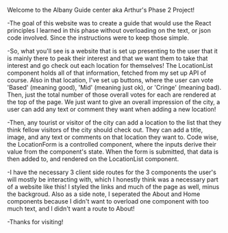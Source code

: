 Welcome to the Albany Guide center aka Arthur's Phase 2 Project!

-The goal of this website was to create a guide that would use the React principles I learned in this phase
    without overloading on the text, or json code involved. Since the instructions were to keep those simple.

-So, what you'll see is a website that is set up presenting to the user that it is mainly there to peak their interest
    and that we want them to take that interest and go check out each location for themselves! The LocationList component
    holds all of that information, fetched from my set up API of course. Also in that location, I've set up buttons, where
    the user can vote 'Based' (meaning good), 'Mid' (meaning just ok), or 'Cringe' (meaning bad). Then, just the total number 
    of those overall votes for each are rendered at the top of the page. We just want to give an overall impression of the city,
    a user can add any text or comment they want when adding a new location!

-Then, any tourist or visitor of the city can add a location to the list that they think fellow visitors of the city should 
    check out. They can add a title, image, and any text or comments on that location they want to. Code wise, the LocationForm
    is a controlled component, where the inputs derive their value from the component's state. When the form is submitted, that data
    is then added to, and rendered on the LocationList component. 

-I have the necessary 3 client side routes for the 3 components the user's will mostly be interacting with, which I honestly think
    was a necessary part of a website like this! I styled the links and much of the page as well, minus the backgroud. Also as a side
    note, I seperated the About and Home components because I didn't want to overload one component with too much text, and I didn't 
    want a route to About!

-Thanks for visiting!